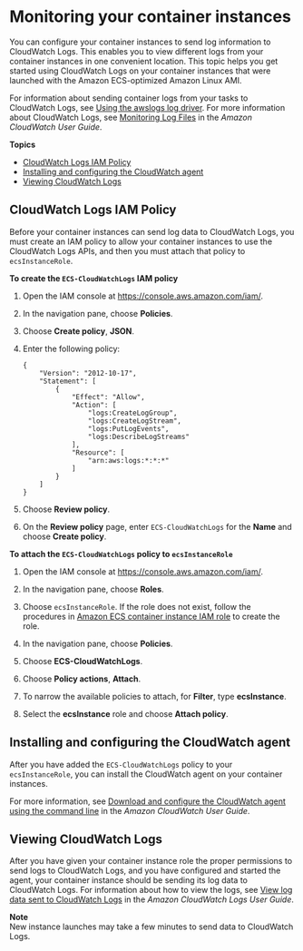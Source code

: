 # Monitoring your container instances<a name="using_cloudwatch_logs"></a>

You can configure your container instances to send log information to CloudWatch Logs\. This enables you to view different logs from your container instances in one convenient location\. This topic helps you get started using CloudWatch Logs on your container instances that were launched with the Amazon ECS\-optimized Amazon Linux AMI\.

For information about sending container logs from your tasks to CloudWatch Logs, see [Using the awslogs log driver](using_awslogs.md)\. For more information about CloudWatch Logs, see [Monitoring Log Files](https://docs.aws.amazon.com/AmazonCloudWatch/latest/DeveloperGuide/WhatIsCloudWatchLogs.html) in the *Amazon CloudWatch User Guide*\.

**Topics**
+ [CloudWatch Logs IAM Policy](#cwl_iam_policy)
+ [Installing and configuring the CloudWatch agent](#installing_cwl_agent)
+ [Viewing CloudWatch Logs](#viewing_cwlogs)

## CloudWatch Logs IAM Policy<a name="cwl_iam_policy"></a>

Before your container instances can send log data to CloudWatch Logs, you must create an IAM policy to allow your container instances to use the CloudWatch Logs APIs, and then you must attach that policy to `ecsInstanceRole`\.

**To create the `ECS-CloudWatchLogs` IAM policy**

1. Open the IAM console at [https://console\.aws\.amazon\.com/iam/](https://console.aws.amazon.com/iam/)\.

1. In the navigation pane, choose **Policies**\. 

1. Choose **Create policy**, **JSON**\.

1. Enter the following policy:

   ```
   {
       "Version": "2012-10-17",
       "Statement": [
           {
               "Effect": "Allow",
               "Action": [
                   "logs:CreateLogGroup",
                   "logs:CreateLogStream",
                   "logs:PutLogEvents",
                   "logs:DescribeLogStreams"
               ],
               "Resource": [
                   "arn:aws:logs:*:*:*"
               ]
           }
       ]
   }
   ```

1. Choose **Review policy**\.

1. On the **Review policy** page, enter `ECS-CloudWatchLogs` for the **Name** and choose **Create policy**\.

**To attach the `ECS-CloudWatchLogs` policy to `ecsInstanceRole`**

1. Open the IAM console at [https://console\.aws\.amazon\.com/iam/](https://console.aws.amazon.com/iam/)\.

1. In the navigation pane, choose **Roles**\. 

1. Choose `ecsInstanceRole`\. If the role does not exist, follow the procedures in [Amazon ECS container instance IAM role](instance_IAM_role.md) to create the role\.

1. In the navigation pane, choose **Policies**\. 

1. Choose **ECS\-CloudWatchLogs**\.

1. Choose **Policy actions**, **Attach**\.

1. To narrow the available policies to attach, for **Filter**, type **ecsInstance**\.

1. Select the **ecsInstance** role and choose **Attach policy**\.

## Installing and configuring the CloudWatch agent<a name="installing_cwl_agent"></a>

After you have added the `ECS-CloudWatchLogs` policy to your `ecsInstanceRole`, you can install the CloudWatch agent on your container instances\.

For more information, see [Download and configure the CloudWatch agent using the command line](https://docs.aws.amazon.com/AmazonCloudWatch/latest/monitoring/download-cloudwatch-agent-commandline.html) in the *Amazon CloudWatch User Guide*\.

## Viewing CloudWatch Logs<a name="viewing_cwlogs"></a>

After you have given your container instance role the proper permissions to send logs to CloudWatch Logs, and you have configured and started the agent, your container instance should be sending its log data to CloudWatch Logs\. For information about how to view the logs, see [View log data sent to CloudWatch Logs](https://docs.aws.amazon.com/AmazonCloudWatch/latest/logs/Working-with-log-groups-and-streams.html#ViewingLogData) in the *Amazon CloudWatch Logs User Guide*\.

**Note**  
New instance launches may take a few minutes to send data to CloudWatch Logs\.